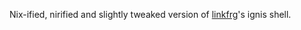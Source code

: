 Nix-ified, nirified and slightly tweaked version of [linkfrg](https://github.com/linkfrg/dotfiles/tree/main/ignis)'s ignis shell.
